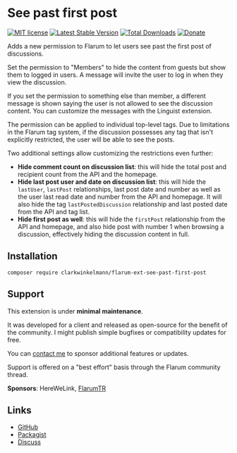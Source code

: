 # See past first post

[![MIT license](https://img.shields.io/badge/license-MIT-blue.svg)](https://github.com/clarkwinkelmann/flarum-ext-see-past-first-post/blob/master/LICENSE.md) [![Latest Stable Version](https://img.shields.io/packagist/v/clarkwinkelmann/flarum-ext-see-past-first-post.svg)](https://packagist.org/packages/clarkwinkelmann/flarum-ext-see-past-first-post) [![Total Downloads](https://img.shields.io/packagist/dt/clarkwinkelmann/flarum-ext-see-past-first-post.svg)](https://packagist.org/packages/clarkwinkelmann/flarum-ext-see-past-first-post) [![Donate](https://img.shields.io/badge/paypal-donate-yellow.svg)](https://www.paypal.me/clarkwinkelmann)

Adds a new permission to Flarum to let users see past the first post of discussions.

Set the permission to "Members" to hide the content from guests but show them to logged in users.
A message will invite the user to log in when they view the discussion.

If you set the permission to something else than member, a different message is shown saying the user is not allowed to see the discussion content.
You can customize the messages with the Linguist extension.

The permission can be applied to individual top-level tags.
Due to limitations in the Flarum tag system, if the discussion possesses any tag that isn't explicitly restricted, the user will be able to see the posts.

Two additional settings allow customizing the restrictions even further:

- **Hide comment count on discussion list**: this will hide the total post and recipient count from the API and the homepage.
- **Hide last post user and date on discussion list**: this will hide the `lastUser`, `lastPost` relationships, last post date and number as well as the user last read date and number from the API and homepage. It will also hide the tag `lastPostedDiscussion` relationship and last posted date from the API and tag list.
- **Hide first post as well**: this will hide the `firstPost` relationship from the API and homepage, and also hide post with number 1 when browsing a discussion, effectively hiding the discussion content in full.

## Installation

    composer require clarkwinkelmann/flarum-ext-see-past-first-post

## Support

This extension is under **minimal maintenance**.

It was developed for a client and released as open-source for the benefit of the community.
I might publish simple bugfixes or compatibility updates for free.

You can [contact me](https://clarkwinkelmann.com/flarum) to sponsor additional features or updates.

Support is offered on a "best effort" basis through the Flarum community thread.

**Sponsors**: HereWeLink, [FlarumTR](https://flarumtr.com/)

## Links

- [GitHub](https://github.com/clarkwinkelmann/flarum-ext-see-past-first-post)
- [Packagist](https://packagist.org/packages/clarkwinkelmann/flarum-ext-see-past-first-post)
- [Discuss](https://discuss.flarum.org/d/23077)
